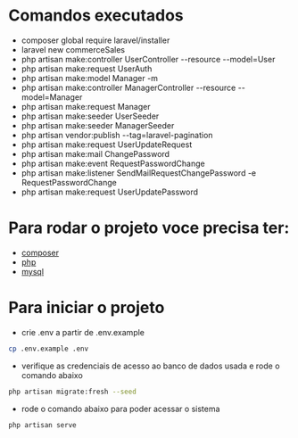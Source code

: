 # Comandos executados
* composer global require laravel/installer
* laravel new commerceSales
* php artisan make:controller UserController --resource --model=User
* php artisan make:request UserAuth
* php artisan make:model Manager -m
* php artisan make:controller ManagerController --resource --model=Manager
* php artisan make:request Manager
* php artisan make:seeder UserSeeder
* php artisan make:seeder ManagerSeeder
* php artisan vendor:publish --tag=laravel-pagination
* php artisan make:request UserUpdateRequest
* php artisan make:mail ChangePassword
* php artisan make:event RequestPasswordChange
* php artisan make:listener SendMailRequestChangePassword -e RequestPasswordChange
* php artisan make:request UserUpdatePassword

# Para rodar o projeto voce precisa ter:
* [composer](https://getcomposer.org/)
* [php](https://www.php.net/)
* [mysql](https://www.mysql.com/)

# Para iniciar o projeto
* crie .env a partir de .env.example
```sh
cp .env.example .env
```
* verifique as credenciais de acesso ao banco de dados usada e rode o comando abaixo
```sh
php artisan migrate:fresh --seed
```
* rode o comando abaixo para poder acessar o sistema
```sh
php artisan serve
```